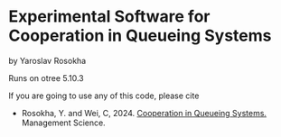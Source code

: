 # Experimental Software for Cooperation in Queueing Systems 
by Yaroslav Rosokha

Runs on otree 5.10.3

If you are going to use any of this code, please cite
- Rosokha, Y. and Wei, C, 2024. [Cooperation in Queueing Systems.](https://doi.org/10.1287/mnsc.2020.00603) Management Science.
